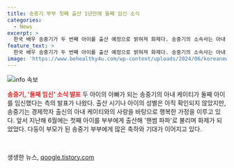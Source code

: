 ```yaml
---
title: 송중기 부부 첫째 출산 1년만에 둘째 임신 소식
categories:
  - News
excerpt: >
  한국 배우 송중기가 두 번째 아이를 출산 예정으로 밝혀져 화제다. 송중기의 소속사는 아내 케이티가 임신했다고 전했으며, 출산 시기와 아이의 성별은 확인되지 않았다. 송중기는 첫째를 키우며 육아에 전념하는 모습을 보여와 관심을 끌었으며, 다둥이 부모가 되면서 축하의 메시지가 송중기 부부에 쏟아지고 있다. #송중기 #케이티 #임신 #다둥이부모 #육아생활 #축하여론
feature_text: >
  한국 배우 송중기가 두 번째 아이를 출산 예정으로 밝혀져 화제다. 송중기의 소속사는 아내 케이티가 임신했다고 전했으며, 출산 시기와 아이의 성별은 확인되지 않았다. 송중기는 첫째를 키우며 육아에 전념하는 모습을 보여와 관심을 끌었으며, 다둥이 부모가 되면서 축하의 메시지가 송중기 부부에 쏟아지고 있다. #송중기 #케이티 #임신 #다둥이부모 #육아생활 #축하여론
image: 'https://www.behealthy4u.com/wp-content/uploads/2024/06/koreanews.jpg'
---
```


<p><img src="https://www.behealthy4u.com/wp-content/uploads/2024/06/koreanews.jpg" alt="info 속보" /></p>

<p><b><span style="color: #ee2323;">송중기, '둘째 임신' 소식 발표</span></b>
두 아이의 아빠가 되는 송중기의 아내 케이티가 둘째 아이를 임신했다는 측의 발표가 나왔다. 출산 시기나 아이의 성별은 아직 확인되지 않았지만, 송중기는 경제학자 출신의 아내 케이티와의 사랑을 바탕으로 행복한 가정을 이루고 있다. 앞서 지난해 6월에는 첫째 아이를 부부에게 출산해 '핸썸 파파'로 불리며 화제가 되었었다. 다둥이 부모가 된 송중기 부부에게 많은 축하와 기대가 이어지고 있다. </p>

<p data-ke-size="size16">&nbsp;</p>
생생한 뉴스, <a href="https://qoogle.tistory.com" rel="dofollow">qoogle.tistory.com</a>


